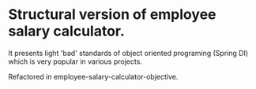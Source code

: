 # Structural version of employee salary calculator.

It presents light 'bad' standards of object oriented programing (Spring DI) which is very popular in various projects. 

Refactored in employee-salary-calculator-objective.
